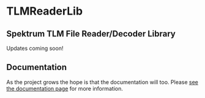 # TLMReaderLib

## Spektrum TLM File Reader/Decoder Library

Updates coming soon!

## Documentation

As the project grows the hope is that the documentation will too. Please [see the documentation page](docs/README.md) for more information.